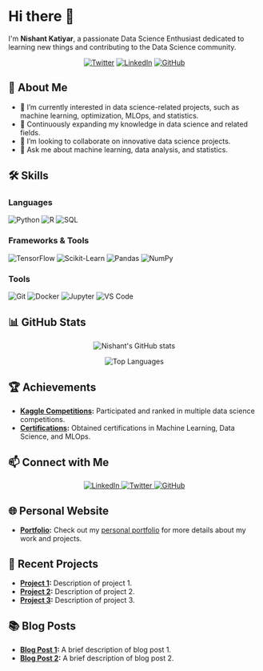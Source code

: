 # Hi there 👋

I'm **Nishant Katiyar**, a passionate Data Science Enthusiast dedicated to learning new things and contributing to the Data Science community.

<p align="center">
    <a href="https://twitter.com/NishantKatiyar"><img src="https://img.shields.io/twitter/follow/NishantKatiyar?style=social" alt="Twitter"></a>
    <a href="https://www.linkedin.com/in/nishantkatiyar"><img src="https://img.shields.io/badge/LinkedIn-Nishant%20Katiyar-blue?style=flat-square&logo=linkedin" alt="LinkedIn"></a>
    <a href="https://github.com/KATIYAR48"><img src="https://img.shields.io/github/followers/KATIYAR48?style=social" alt="GitHub"></a>
</p>

## 🚀 About Me

- 🔭 I’m currently interested in data science-related projects, such as machine learning, optimization, MLOps, and statistics.
- 🌱 Continuously expanding my knowledge in data science and related fields.
- 👯 I’m looking to collaborate on innovative data science projects.
- 💬 Ask me about machine learning, data analysis, and statistics.

## 🛠️ Skills

### Languages
![Python](https://img.shields.io/badge/Python-3776AB?style=for-the-badge&logo=python&logoColor=white)
![R](https://img.shields.io/badge/R-276DC3?style=for-the-badge&logo=r&logoColor=white)
![SQL](https://img.shields.io/badge/SQL-4479A1?style=for-the-badge&logo=sql&logoColor=white)

### Frameworks & Tools
![TensorFlow](https://img.shields.io/badge/TensorFlow-FF6F00?style=for-the-badge&logo=tensorflow&logoColor=white)
![Scikit-Learn](https://img.shields.io/badge/Scikit--Learn-F7931E?style=for-the-badge&logo=scikit-learn&logoColor=white)
![Pandas](https://img.shields.io/badge/Pandas-150458?style=for-the-badge&logo=pandas&logoColor=white)
![NumPy](https://img.shields.io/badge/NumPy-013243?style=for-the-badge&logo=numpy&logoColor=white)

### Tools
![Git](https://img.shields.io/badge/Git-F05032?style=for-the-badge&logo=git&logoColor=white)
![Docker](https://img.shields.io/badge/Docker-2496ED?style=for-the-badge&logo=docker&logoColor=white)
![Jupyter](https://img.shields.io/badge/Jupyter-F37626?style=for-the-badge&logo=jupyter&logoColor=white)
![VS Code](https://img.shields.io/badge/VS%20Code-007ACC?style=for-the-badge&logo=visual-studio-code&logoColor=white)

## 📊 GitHub Stats

<p align="center">
    <img src="https://github-readme-stats.vercel.app/api?username=KATIYAR48&show_icons=true&theme=radical" alt="Nishant's GitHub stats">
</p>

<p align="center">
    <img src="https://github-readme-stats.vercel.app/api/top-langs/?username=KATIYAR48&layout=compact&theme=radical" alt="Top Languages">
</p>

## 🏆 Achievements

- **[Kaggle Competitions](https://www.kaggle.com/nishantkatiyar):** Participated and ranked in multiple data science competitions.
- **[Certifications](#):** Obtained certifications in Machine Learning, Data Science, and MLOps.

## 📫 Connect with Me

<p align="center">
    <a href="https://www.linkedin.com/in/nishantkatiyar">
        <img src="https://img.shields.io/badge/LinkedIn-Nishant%20Katiyar-blue?style=for-the-badge&logo=linkedin" alt="LinkedIn">
    </a>
    <a href="https://twitter.com/NishantKatiyar">
        <img src="https://img.shields.io/badge/Twitter-Nishant%20Katiyar-1DA1F2?style=for-the-badge&logo=twitter&logoColor=white" alt="Twitter">
    </a>
    <a href="https://github.com/KATIYAR48">
        <img src="https://img.shields.io/badge/GitHub-KATIYAR48-181717?style=for-the-badge&logo=github&logoColor=white" alt="GitHub">
    </a>
</p>

## 🌐 Personal Website

- **[Portfolio](#):** Check out my [personal portfolio](#) for more details about my work and projects.

## 📝 Recent Projects

- **[Project 1](#):** Description of project 1.
- **[Project 2](#):** Description of project 2.
- **[Project 3](#):** Description of project 3.

## 📚 Blog Posts

- **[Blog Post 1](#):** A brief description of blog post 1.
- **[Blog Post 2](#):** A brief description of blog post 2.

<!--
Here are some ideas to get you started:

- 🔭 I’m currently working on my first project.
- 🌱 I’m currently learning ...
- 👯 I’m looking to collaborate on ...
- 🤔 I’m looking for help with ...
- 💬 Ask me about ...
- 📫 How to reach me: ...
- 😄 Pronouns: ...
- ⚡ Fun fact: ...
-->
